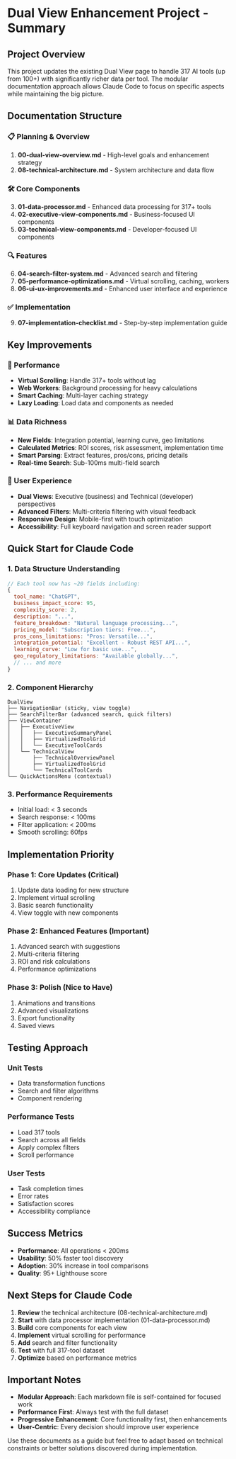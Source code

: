 # Dual View Enhancement Project - Summary

## Project Overview
This project updates the existing Dual View page to handle 317 AI tools (up from 100+) with significantly richer data per tool. The modular documentation approach allows Claude Code to focus on specific aspects while maintaining the big picture.

## Documentation Structure

### 📋 Planning & Overview
1. **00-dual-view-overview.md** - High-level goals and enhancement strategy
2. **08-technical-architecture.md** - System architecture and data flow

### 🛠️ Core Components
3. **01-data-processor.md** - Enhanced data processing for 317+ tools
4. **02-executive-view-components.md** - Business-focused UI components
5. **03-technical-view-components.md** - Developer-focused UI components

### 🔍 Features
6. **04-search-filter-system.md** - Advanced search and filtering
7. **05-performance-optimizations.md** - Virtual scrolling, caching, workers
8. **06-ui-ux-improvements.md** - Enhanced user interface and experience

### ✅ Implementation
9. **07-implementation-checklist.md** - Step-by-step implementation guide

## Key Improvements

### 🚀 Performance
- **Virtual Scrolling**: Handle 317+ tools without lag
- **Web Workers**: Background processing for heavy calculations
- **Smart Caching**: Multi-layer caching strategy
- **Lazy Loading**: Load data and components as needed

### 📊 Data Richness
- **New Fields**: Integration potential, learning curve, geo limitations
- **Calculated Metrics**: ROI scores, risk assessment, implementation time
- **Smart Parsing**: Extract features, pros/cons, pricing details
- **Real-time Search**: Sub-100ms multi-field search

### 🎨 User Experience
- **Dual Views**: Executive (business) and Technical (developer) perspectives
- **Advanced Filters**: Multi-criteria filtering with visual feedback
- **Responsive Design**: Mobile-first with touch optimization
- **Accessibility**: Full keyboard navigation and screen reader support

## Quick Start for Claude Code

### 1. Data Structure Understanding
```javascript
// Each tool now has ~20 fields including:
{
  tool_name: "ChatGPT",
  business_impact_score: 95,
  complexity_score: 2,
  description: "...",
  feature_breakdown: "Natural language processing...",
  pricing_model: "Subscription tiers: Free...",
  pros_cons_limitations: "Pros: Versatile...",
  integration_potential: "Excellent - Robust REST API...",
  learning_curve: "Low for basic use...",
  geo_regulatory_limitations: "Available globally...",
  // ... and more
}
```

### 2. Component Hierarchy
```
DualView
├── NavigationBar (sticky, view toggle)
├── SearchFilterBar (advanced search, quick filters)
├── ViewContainer
│   ├── ExecutiveView
│   │   ├── ExecutiveSummaryPanel
│   │   ├── VirtualizedToolGrid
│   │   └── ExecutiveToolCards
│   └── TechnicalView
│       ├── TechnicalOverviewPanel
│       ├── VirtualizedToolGrid
│       └── TechnicalToolCards
└── QuickActionsMenu (contextual)
```

### 3. Performance Requirements
- Initial load: < 3 seconds
- Search response: < 100ms
- Filter application: < 200ms
- Smooth scrolling: 60fps

## Implementation Priority

### Phase 1: Core Updates (Critical)
1. Update data loading for new structure
2. Implement virtual scrolling
3. Basic search functionality
4. View toggle with new components

### Phase 2: Enhanced Features (Important)
1. Advanced search with suggestions
2. Multi-criteria filtering
3. ROI and risk calculations
4. Performance optimizations

### Phase 3: Polish (Nice to Have)
1. Animations and transitions
2. Advanced visualizations
3. Export functionality
4. Saved views

## Testing Approach

### Unit Tests
- Data transformation functions
- Search and filter algorithms
- Component rendering

### Performance Tests
- Load 317 tools
- Search across all fields
- Apply complex filters
- Scroll performance

### User Tests
- Task completion times
- Error rates
- Satisfaction scores
- Accessibility compliance

## Success Metrics
- **Performance**: All operations < 200ms
- **Usability**: 50% faster tool discovery
- **Adoption**: 30% increase in tool comparisons
- **Quality**: 95+ Lighthouse score

## Next Steps for Claude Code

1. **Review** the technical architecture (08-technical-architecture.md)
2. **Start** with data processor implementation (01-data-processor.md)
3. **Build** core components for each view
4. **Implement** virtual scrolling for performance
5. **Add** search and filter functionality
6. **Test** with full 317-tool dataset
7. **Optimize** based on performance metrics

## Important Notes

- **Modular Approach**: Each markdown file is self-contained for focused work
- **Performance First**: Always test with the full dataset
- **Progressive Enhancement**: Core functionality first, then enhancements
- **User-Centric**: Every decision should improve user experience

Use these documents as a guide but feel free to adapt based on technical constraints or better solutions discovered during implementation.